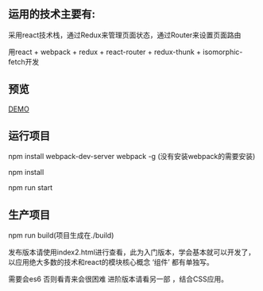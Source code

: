 ## 运用的技术主要有:
  采用react技术栈，通过Redux来管理页面状态，通过Router来设置页面路由 

  用react + webpack + redux + react-router + redux-thunk + isomorphic-fetch开发
## 预览
[DEMO](https://xuanshanbo.github.io/react-by/public/index2.html)
## 运行项目
  npm install webpack-dev-server webpack -g (没有安装webpack的需要安装)

  npm install

  npm run start

## 生产项目
  npm run build(项目生成在./build)

  发布版本请使用index2.html进行查看，此为入门版本，学会基本就可以开发了，以应用绝大多数的技术和react的模块核心概念 ‘组件’ 都有单独写。

  需要会es6 否则看青来会很困难  进阶版本请看另一部 ，结合CSS应用。


